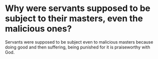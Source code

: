 # Why were servants supposed to be subject to their masters, even the malicious ones?

Servants were supposed to be subject even to malicious masters because doing good and then suffering, being punished for it is praiseworthy with God.
